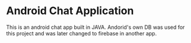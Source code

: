 # Android Chat Application

This is an android chat app built in JAVA. Andorid's own DB was used for this project and was later changed to firebase in another app.
